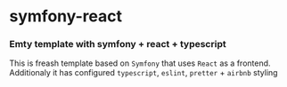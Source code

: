 # symfony-react
### Emty template with symfony + react + typescript
This is freash template based on `Symfony` that uses `React` as a frontend. Additionaly it has configured `typescript`, `eslint`, `pretter` + `airbnb` styling 
